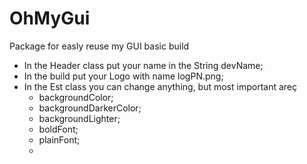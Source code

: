 # OhMyGui
Package for easly reuse my GUI basic build

- In the Header class put your name in the String devName;
- In the build put your Logo with name logPN.png;
- In the Est class you can change anything, but most important areç
	- backgroundColor;
	- backgroundDarkerColor;
	- backgroundLighter;
	- boldFont;
	- plainFont;
	- 
